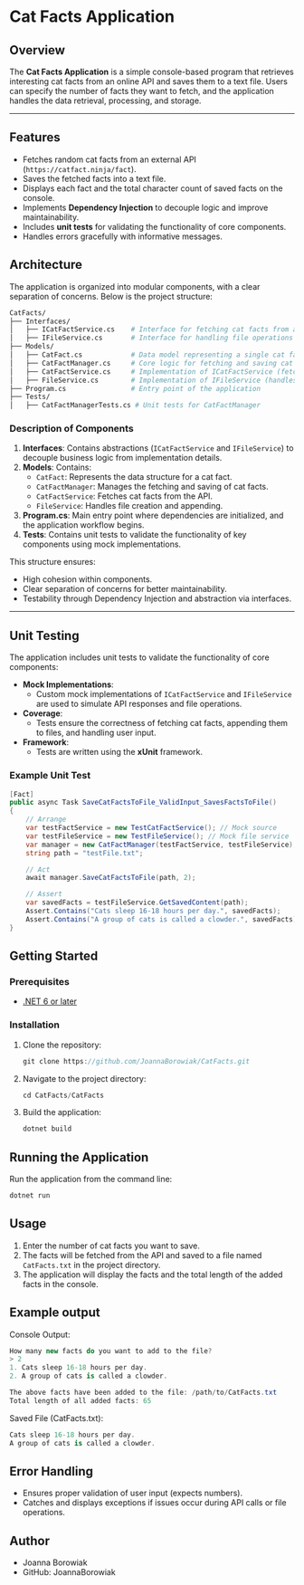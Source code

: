 # Cat Facts Application

## Overview

The **Cat Facts Application** is a simple console-based program that retrieves interesting cat facts from an online API and saves them to a text file. Users can specify the number of facts they want to fetch, and the application handles the data retrieval, processing, and storage.

---

## Features

- Fetches random cat facts from an external API (`https://catfact.ninja/fact`).
- Saves the fetched facts into a text file.
- Displays each fact and the total character count of saved facts on the console.
- Implements **Dependency Injection** to decouple logic and improve maintainability.
- Includes **unit tests** for validating the functionality of core components.
- Handles errors gracefully with informative messages.

## Architecture
The application is organized into modular components, with a clear separation of concerns. Below is the project structure:

```bash
CatFacts/
├── Interfaces/
│   ├── ICatFactService.cs    # Interface for fetching cat facts from an API
│   ├── IFileService.cs       # Interface for handling file operations
├── Models/
│   ├── CatFact.cs            # Data model representing a single cat fact
│   ├── CatFactManager.cs     # Core logic for fetching and saving cat facts
│   ├── CatFactService.cs     # Implementation of ICatFactService (fetches data from API)
│   ├── FileService.cs        # Implementation of IFileService (handles file operations)
├── Program.cs                # Entry point of the application
├── Tests/
│   ├── CatFactManagerTests.cs # Unit tests for CatFactManager
```
### Description of Components

1. **Interfaces**: Contains abstractions (`ICatFactService` and `IFileService`) to decouple business logic from implementation details.
2. **Models**: Contains:
   - `CatFact`: Represents the data structure for a cat fact.
   - `CatFactManager`: Manages the fetching and saving of cat facts.
   - `CatFactService`: Fetches cat facts from the API.
   - `FileService`: Handles file creation and appending.
3. **Program.cs**: Main entry point where dependencies are initialized, and the application workflow begins.
4. **Tests**: Contains unit tests to validate the functionality of key components using mock implementations.

This structure ensures:
- High cohesion within components.
- Clear separation of concerns for better maintainability.
- Testability through Dependency Injection and abstraction via interfaces.

---

## Unit Testing

The application includes unit tests to validate the functionality of core components:

- **Mock Implementations**:
  - Custom mock implementations of `ICatFactService` and `IFileService` are used to simulate API responses and file operations.
- **Coverage**:
  - Tests ensure the correctness of fetching cat facts, appending them to files, and handling user input.
- **Framework**:
  - Tests are written using the **xUnit** framework.

### Example Unit Test

```csharp
[Fact]
public async Task SaveCatFactsToFile_ValidInput_SavesFactsToFile()
{
    // Arrange
    var testFactService = new TestCatFactService(); // Mock source
    var testFileService = new TestFileService(); // Mock file service
    var manager = new CatFactManager(testFactService, testFileService);
    string path = "testFile.txt";

    // Act
    await manager.SaveCatFactsToFile(path, 2);

    // Assert
    var savedFacts = testFileService.GetSavedContent(path);
    Assert.Contains("Cats sleep 16-18 hours per day.", savedFacts);
    Assert.Contains("A group of cats is called a clowder.", savedFacts);
}
```
## Getting Started

### Prerequisites
- [.NET 6 or later](https://dotnet.microsoft.com/download)

### Installation

1. Clone the repository:
   ```csharp
   git clone https://github.com/JoannaBorowiak/CatFacts.git
   ```
2. Navigate to the project directory:
   ```csharp
   cd CatFacts/CatFacts
   ```
3. Build the application:
   ```csharp
   dotnet build
   ```
## Running the Application
Run the application from the command line:
  ```csharp
  dotnet run
  ```
## Usage
1. Enter the number of cat facts you want to save.
2. The facts will be fetched from the API and saved to a file named `CatFacts.txt` in the project directory.
3. The application will display the facts and the total length of the added facts in the console.

## Example output
Console Output:
```csharp
How many new facts do you want to add to the file?
> 2
1. Cats sleep 16-18 hours per day.
2. A group of cats is called a clowder.

The above facts have been added to the file: /path/to/CatFacts.txt
Total length of all added facts: 65
```
Saved File (CatFacts.txt):
```csharp
Cats sleep 16-18 hours per day.
A group of cats is called a clowder.
```
## Error Handling
- Ensures proper validation of user input (expects numbers).
- Catches and displays exceptions if issues occur during API calls or file operations.

## Author
- Joanna Borowiak
- GitHub: JoannaBorowiak
   
